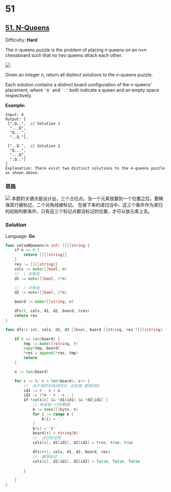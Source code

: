 # 51

## [51\. N-Queens](https://leetcode.com/problems/n-queens/)

Difficulty: **Hard**


The _n_-queens puzzle is the problem of placing _n_ queens on an _n_×_n_ chessboard such that no two queens attack each other.

![](https://assets.leetcode.com/uploads/2018/10/12/8-queens.png)

Given an integer _n_, return all distinct solutions to the _n_-queens puzzle.

Each solution contains a distinct board configuration of the _n_-queens' placement, where `'Q'` and `'.'` both indicate a queen and an empty space respectively.

**Example:**

```
Input: 4
Output: [
 [".Q..",  // Solution 1
  "...Q",
  "Q...",
  "..Q."],

 ["..Q.",  // Solution 2
  "Q...",
  "...Q",
  ".Q.."]
]
Explanation: There exist two distinct solutions to the 4-queens puzzle as shown above.
```
### 思路
![](http://ww4.sinaimg.cn/large/006tNc79ly1g555fsr1dvj318u0k4tg7.jpg)
本题的关键点是设计出，三个占位点。当一个元素放置到一个位置之后，要确保其行被标记，二个对角线被标记。 在接下来的递归当中，这三个条件作为递归的初始判断条件，只有这三个标记点都没标记的位置，才可以放元素上去。


### Solution

Language: **Go**

```go
func solveNQueens(n int) [][]string {
    if n == 0 {
		return [][]string{}
	}
	res := [][]string{}
	cols := make([]bool, n)
	//  \ 对角线
	d1 := make([]bool, 2*n)

	//  / 对角线
	d2 := make([]bool, 2*n)

	board := make([]string, n)

	dfs(0, cols, d1, d2, board, &res)
	return res
}

func dfs(r int, cols, d1, d2 []bool, board []string, res *[][]string) {

	if r == len(board) {
		tmp := make([]string, r)
		copy(tmp, board)
		*res = append(*res, tmp)
		return
	}

	n := len(board)

	for c := 0; c < len(board); c++ {
		//  处于相同对角线的点，这些值 是相同的
		id1 := r - c + n
		id2 := 2*n - r - c - 1
		if !cols[c] && !d1[id1] && !d2[id2] {
			// 构造每一行的数据
			b := make([]byte, n)
			for i := range b {
				b[i] = '.'
			}
			b[c] = 'Q'
			board[r] = string(b)
			//  占位标记用
			cols[c], d1[id1], d2[id2] = true, true, true

			dfs(r+1, cols, d1, d2, board, res)
			//  解除标记
			cols[c], d1[id1], d2[id2] = false, false, false
 
		}

	}
}

```
